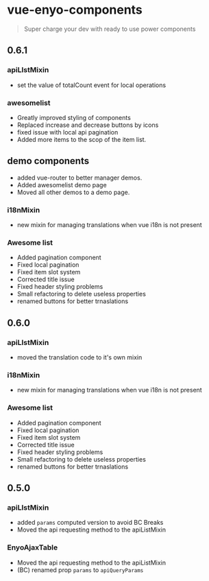 # vue-enyo-components
> Super charge your dev with ready to use power components

## 0.6.1

### apiLIstMixin
- set the value of totalCount event for local operations

### awesomelist
- Greatly improved styling of components
- Replaced increase and decrease buttons by icons
- fixed issue with local api pagination
- Added more items to the scop of the item list.

## demo components

- added vue-router to better manager demos.
- Added awesomelist demo page
- Moved all other demos to a demo page.


### i18nMixin

- new mixin for managing translations when vue i18n is not present

### Awesome list

- Added pagination component
- Fixed local pagination
- Fixed item slot system
- Corrected title issue
- Fixed header styling problems
- Small refactoring to delete useless properties
- renamed buttons for better trnaslations




## 0.6.0

### apiLIstMixin

- moved the translation code to it's own mixin


### i18nMixin

- new mixin for managing translations when vue i18n is not present

### Awesome list

- Added pagination component
- Fixed local pagination
- Fixed item slot system
- Corrected title issue
- Fixed header styling problems
- Small refactoring to delete useless properties
- renamed buttons for better trnaslations




## 0.5.0

### apiLIstMixin

- added  `params` computed version to avoid BC Breaks
- Moved the api requesting method to the apiListMixin

### EnyoAjaxTable

- Moved the api requesting method to the apiListMixin
- (BC) renamed prop `params` to `apiQueryParams`
